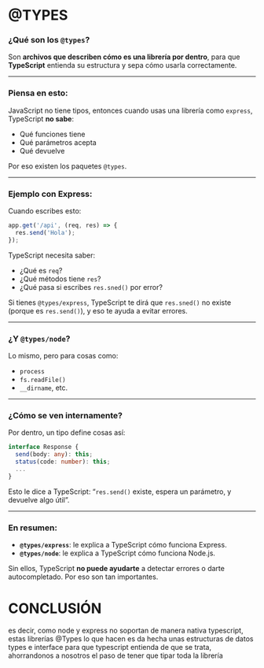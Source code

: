 

# @TYPES


### ¿Qué son los `@types`?

Son **archivos que describen cómo es una librería por dentro**, para que **TypeScript** entienda su estructura y sepa cómo usarla correctamente.

---

### Piensa en esto:

JavaScript no tiene tipos, entonces cuando usas una librería como `express`, TypeScript **no sabe**:

* Qué funciones tiene
* Qué parámetros acepta
* Qué devuelve

Por eso existen los paquetes `@types`.

---

### Ejemplo con Express:

Cuando escribes esto:

```ts
app.get('/api', (req, res) => {
  res.send('Hola');
});
```

TypeScript necesita saber:

* ¿Qué es `req`?
* ¿Qué métodos tiene `res`?
* ¿Qué pasa si escribes `res.sned()` por error?

Si tienes `@types/express`, TypeScript te dirá que `res.sned()` no existe (porque es `res.send()`), y eso te ayuda a evitar errores.

---

### ¿Y `@types/node`?

Lo mismo, pero para cosas como:

* `process`
* `fs.readFile()`
* `__dirname`, etc.

---

### ¿Cómo se ven internamente?

Por dentro, un tipo define cosas así:

```ts
interface Response {
  send(body: any): this;
  status(code: number): this;
  ...
}
```

Esto le dice a TypeScript: “`res.send()` existe, espera un parámetro, y devuelve algo útil”.

---

### En resumen:

* **`@types/express`**: le explica a TypeScript cómo funciona Express.
* **`@types/node`**: le explica a TypeScript cómo funciona Node.js.

Sin ellos, TypeScript **no puede ayudarte** a detectar errores o darte autocompletado. Por eso son tan importantes.

# CONCLUSIÓN

es decir, como node y express no soportan de manera nativa typescript, estas librerías @Types lo que hacen es da hecha unas estructuras de datos types e interface para que typescript entienda de que se trata, ahorrandonos a nosotros el paso de tener que tipar toda la librería
